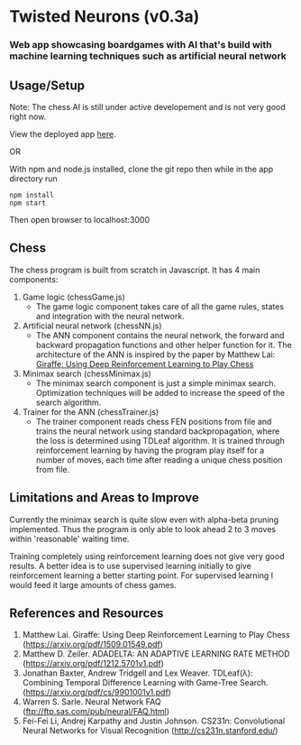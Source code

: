 # Twisted Neurons (v0.3a)

### Web app showcasing boardgames with AI that's build with machine learning techniques such as artificial neural network

## Usage/Setup

Note: The chess AI is still under active developement and is not very good right now.

View the deployed app [here](https://twisted-neurons-heroku.herokuapp.com).

OR

With npm and node.js installed, clone the git repo then while in the app directory run

```
npm install
npm start
```

Then open browser to localhost:3000

## Chess

The chess program is built from scratch in Javascript. It has 4 main components:

1. Game logic (chessGame.js)
	* The game logic component takes care of all the game rules, states and integration with the neural network.
2. Artificial neural network (chessNN.js)
	* The ANN component contains the neural network, the forward and backward propagation functions and other helper function for it. The architecture of the ANN is inspired by the paper by Matthew Lai: [Giraffe: Using Deep Reinforcement Learning to Play Chess](https://arxiv.org/pdf/1509.01549.pdf)
3. Minimax search (chessMinimax.js)
	* The minimax search component is just a simple minimax search. Optimization techniques will be added to increase the speed of the search algorithm.
4. Trainer for the ANN (chessTrainer.js)
	* The trainer component reads chess FEN positions from file and trains the neural network using standard backpropagation, where the loss is determined using TDLeaf algorithm. It is trained through reinforcement learning by having the program play itself for a number of moves, each time after reading a unique chess position from file.

## Limitations and Areas to Improve

Currently the minimax search is quite slow even with alpha-beta pruning implemented. Thus the program is only able to look ahead 2 to 3 moves within 'reasonable' waiting time.

Training completely using reinforcement learning does not give very good results. A better idea is to use supervised learning initially to give reinforcement learning a better starting point. For supervised learning I would feed it large amounts of chess games.

## References and Resources

1. Matthew Lai. Giraffe: Using Deep Reinforcement Learning to Play Chess (https://arxiv.org/pdf/1509.01549.pdf)
2. Matthew D. Zeiler.  ADADELTA: AN ADAPTIVE LEARNING RATE METHOD (https://arxiv.org/pdf/1212.5701v1.pdf)
3. Jonathan Baxter, Andrew Tridgell and Lex Weaver. TDLeaf(λ): Combining Temporal Difference Learning with Game-Tree Search. (https://arxiv.org/pdf/cs/9901001v1.pdf)
4. Warren S. Sarle. Neural Network FAQ (ftp://ftp.sas.com/pub/neural/FAQ.html)
5. Fei-Fei Li, Andrej Karpathy and Justin Johnson. CS231n: Convolutional Neural Networks for Visual Recognition (http://cs231n.stanford.edu/)
